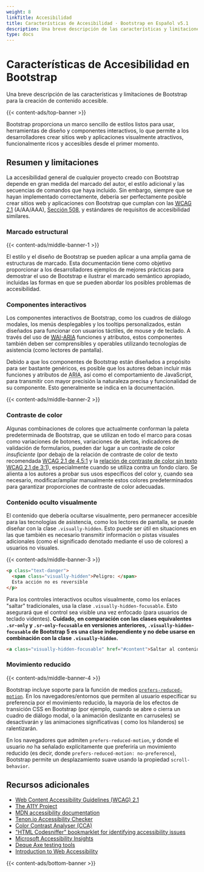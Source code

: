 ```yaml
---
weight: 8
linkTitle: Accesibilidad
title: Características de Accesibilidad · Bootstrap en Español v5.1
description: Una breve descripción de las características y limitaciones de Bootstrap para la creación de contenido accesible.
type: docs
---
```


# Características de Accesibilidad en Bootstrap

Una breve descripción de las características y limitaciones de Bootstrap para la creación de contenido accesible.

{{< content-ads/top-banner >}}

Bootstrap proporciona un marco sencillo de estilos listos para usar, herramientas de diseño y componentes interactivos, lo que permite a los desarrolladores crear sitios web y aplicaciones visualmente atractivos, funcionalmente ricos y accesibles desde el primer momento.

## Resumen y limitaciones

La accesibilidad general de cualquier proyecto creado con Bootstrap depende en gran medida del marcado del autor, el estilo adicional y las secuencias de comandos que haya incluido. Sin embargo, siempre que se hayan implementado correctamente, debería ser perfectamente posible crear sitios web y aplicaciones con Bootstrap que cumplan con las [<abbr title="Pautas de accesibilidad al contenido web">WCAG</abbr> 2.1](https://www.w3.org/TR/WCAG/) (A/AA/AAA), [Sección 508](https://www.section508.gov/), y estándares de requisitos de accesibilidad similares.

### Marcado estructural

{{< content-ads/middle-banner-1 >}}

El estilo y el diseño de Bootstrap se pueden aplicar a una amplia gama de estructuras de marcado. Esta documentación tiene como objetivo proporcionar a los desarrolladores ejemplos de mejores prácticas para demostrar el uso de Bootstrap e ilustrar el marcado semántico apropiado, incluidas las formas en que se pueden abordar los posibles problemas de accesibilidad.

### Componentes interactivos

Los componentes interactivos de Bootstrap, como los cuadros de diálogo modales, los menús desplegables y los tooltips personalizados, están diseñados para funcionar con usuarios táctiles, de mouse y de teclado. A través del uso de [<abbr title="Iniciativa de Accesibilidad Web">WAI</abbr>-<abbr title="Accessible Rich Internet Applications">ARIA</abbr>](https://www.w3.org/WAI/standards-guidelines/aria/) funciones y atributos, estos componentes también deben ser comprensibles y operables utilizando tecnologías de asistencia (como lectores de pantalla).

Debido a que los componentes de Bootstrap están diseñados a propósito para ser bastante genéricos, es posible que los autores deban incluir más funciones y atributos de <abbr title="Accessible Rich Internet Applications">ARIA</abbr>, así como el comportamiento de JavaScript, para transmitir con mayor precisión la naturaleza precisa y funcionalidad de su componente. Esto generalmente se indica en la documentación.

{{< content-ads/middle-banner-2 >}}

### Contraste de color

Algunas combinaciones de colores que actualmente conforman la paleta predeterminada de Bootstrap, que se utilizan en todo el marco para cosas como variaciones de botones, variaciones de alertas, indicadores de validación de formularios, pueden dar lugar a un contraste de color *insuficiente* (por debajo de la relación de contraste de color de texto recomendada [WCAG 2.1 de 4.5:1](https://www.w3.org/TR/WCAG/#contrast-minimum) y la [relación de contraste de color sin texto WCAG 2.1 de 3:1](https://www.w3.org/TR/WCAG/#non-text-contrast)), especialmente cuando se utiliza contra un fondo claro. Se alienta a los autores a probar sus usos específicos del color y, cuando sea necesario, modificar/ampliar manualmente estos colores predeterminados para garantizar proporciones de contraste de color adecuadas.

### Contenido oculto visualmente

El contenido que debería ocultarse visualmente, pero permanecer accesible para las tecnologías de asistencia, como los lectores de pantalla, se puede diseñar con la clase `.visually-hidden`. Esto puede ser útil en situaciones en las que también es necesario transmitir información o pistas visuales adicionales (como el significado denotado mediante el uso de colores) a usuarios no visuales.

{{< content-ads/middle-banner-3 >}}

```html
<p class="text-danger">
  <span class="visually-hidden">Peligro: </span>
  Esta acción no es reversible
</p>
```

Para los controles interactivos ocultos visualmente, como los enlaces "saltar" tradicionales, usa la clase `.visually-hidden-focusable`. Esto asegurará que el control sea visible una vez enfocado (para usuarios de teclado videntes). **Cuidado, en comparación con las clases equivalentes `.sr-only` y `.sr-only-focusable` en versiones anteriores, `.visually-hidden-focusable` de Bootstrap 5 es una clase independiente y no debe usarse en combinación con la clase `.visually-hidden`.**

```html
<a class="visually-hidden-focusable" href="#content">Saltar al contenido principal</a>
```

### Movimiento reducido

{{< content-ads/middle-banner-4 >}}

Bootstrap incluye soporte para la función de medios [`prefers-reduced-motion`](https://www.w3.org/TR/mediaqueries-5/#prefers-reduced-motion). En los navegadores/entornos que permiten al usuario especificar su preferencia por el movimiento reducido, la mayoría de los efectos de transición CSS en Bootstrap (por ejemplo, cuando se abre o cierra un cuadro de diálogo modal, o la animación deslizante en carruseles) se desactivarán y las animaciones significativas ( como los hilanderos) se ralentizarán.

En los navegadores que admiten `prefers-reduced-motion`, y donde el usuario *no* ha señalado explícitamente que preferiría un movimiento reducido (es decir, donde `prefers-reduced-motion: no-preference`), Bootstrap permite un desplazamiento suave usando la propiedad `scroll-behavior`.

## Recursos adicionales

- [Web Content Accessibility Guidelines (WCAG) 2.1](https://www.w3.org/TR/WCAG/)
- [The A11Y Project](https://www.a11yproject.com/)
- [MDN accessibility documentation](https://developer.mozilla.org/en-US/docs/Web/Accessibility)
- [Tenon.io Accessibility Checker](https://tenon.io/)
- [Color Contrast Analyser (CCA)](https://www.tpgi.com/color-contrast-checker/)
- ["HTML Codesniffer" bookmarklet for identifying accessibility issues](https://github.com/squizlabs/HTML_CodeSniffer)
- [Microsoft Accessibility Insights](https://accessibilityinsights.io/)
- [Deque Axe testing tools](https://www.deque.com/axe/)
- [Introduction to Web Accessibility](https://www.w3.org/WAI/fundamentals/accessibility-intro/)

{{< content-ads/bottom-banner >}}
